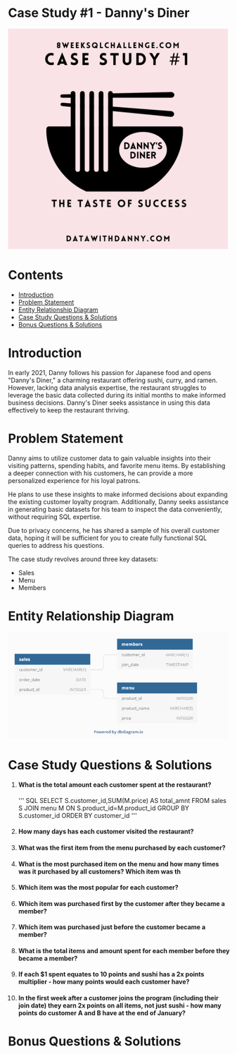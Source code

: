 <h1>Case Study #1 - Danny's Diner</h1>
<img width="500" alt="Coding" src="https://github.com/Mariyajoseph24/8_Week_SQL_challenge/blob/main/Case%20Study%20%231-Danny's%20Dinner/image.png">
<h1>Contents</h1>
<ul>
  <li><a href="#introduction">Introduction</a></li>
  <li><a href="#problemstatement">Problem Statement</a></li>
  <li><a href="#entityrelationshipdiagram">Entity Relationship Diagram</a></li>
  <li><a href="#casestudyquestionsandsolutions">Case Study Questions & Solutions</a></li>
  <li><a href="#bonusquestionsandsolutions">Bonus Questions & Solutions</a></li>
</ul>

<h1><a name="introduction">Introduction</a></h1>
<p>In early 2021, Danny follows his passion for Japanese food and opens "Danny's Diner," a charming restaurant offering sushi, curry, and ramen. However, lacking data analysis expertise, the restaurant struggles to leverage the basic data collected during its initial months to make informed business decisions. Danny's Diner seeks assistance in using this data effectively to keep the restaurant thriving.</p>

<h1><a name="problemstatement">Problem Statement</a></h1>
<p>Danny aims to utilize customer data to gain valuable insights into their visiting patterns, spending habits, and favorite menu items. By establishing a deeper connection with his customers, he can provide a more personalized experience for his loyal patrons.

He plans to use these insights to make informed decisions about expanding the existing customer loyalty program. Additionally, Danny seeks assistance in generating basic datasets for his team to inspect the data conveniently, without requiring SQL expertise.

Due to privacy concerns, he has shared a sample of his overall customer data, hoping it will be sufficient for you to create fully functional SQL queries to address his questions.

The case study revolves around three key datasets:

- Sales
- Menu
- Members</p>

<h1><a name="entityrelationshipdiagram">Entity Relationship Diagram</a></h1>
<img width="500" alt="Coding" src="https://github.com/Mariyajoseph24/8_Week_SQL_challenge/blob/main/Case%20Study%20%231-Danny's%20Dinner/ERD.png">


<h1><a name="casestudyquestionsandsolutions">Case Study Questions & Solutions</a></h1>

<ol>
  <li><h4>What is the total amount each customer spent at the restaurant?</h4></li>
''' SQL
SELECT S.customer_id,SUM(M.price) AS total_amnt
FROM sales S
JOIN menu M ON S.product_id=M.product_id
GROUP BY S.customer_id
ORDER BY customer_id
'''
  
  <li><h4>How many days has each customer visited the restaurant?</h4></li>
  <li><h4>What was the first item from the menu purchased by each customer?</h4></li>
  <li><h4>What is the most purchased item on the menu and how many times was it purchased by all customers?
Which item was th</h4></li>
  <li><h4>Which item was the most popular for each customer?</h4></li>
  <li><h4>Which item was purchased first by the customer after they became a member?</h4></li>
  <li><h4>Which item was purchased just before the customer became a member?</h4></li>
  <li><h4>What is the total items and amount spent for each member before they became a member?</h4></li>
  <li><h4>If each $1 spent equates to 10 points and sushi has a 2x points multiplier - how many points would each customer have?</h4></li>
  <li><h4>In the first week after a customer joins the program (including their join date) they earn 2x points on all items, not just sushi - how many points do customer A and B have at the end of January?</h4></li>
</ol>

<h1><a name="bonusquestionsandsolutions">Bonus Questions & Solutions</a></h1>




